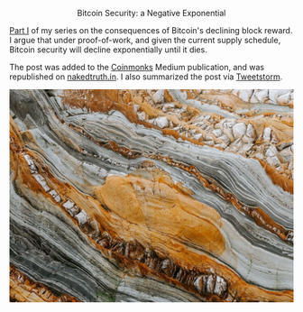 <center> <p id="title">Bitcoin Security: a Negative Exponential</p> </center>

[Part I](https://medium.com/@jordanmmck/bitcoin-security-a-negative-exponential-95e78b6b575) of my series on the consequences of Bitcoin's declining block reward. I argue that under proof-of-work, and given the current supply schedule, Bitcoin security will decline exponentially until it dies. 

The post was added to the [Coinmonks](https://medium.com/coinmonks) Medium publication, and was republished on [nakedtruth.in](http://www.nakedtruth.in/2018/08/31/the-unsolved-flaw-in-bitcoin/). I also summarized the post via [Tweetstorm](https://twitter.com/jordanmmck/status/1034834965127557120).

[![Post](/public/images/btc_post_cover.jpg)](https://medium.com/@jordanmmck/bitcoin-security-a-negative-exponential-95e78b6b575)
